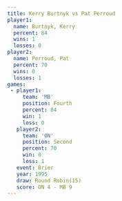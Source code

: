 ```yaml
---
title: Kerry Burtnyk vs Pat Perroud
player1:              
  name: Burtnyk, Kerry
  percent: 84         
  wins: 1             
  losses: 0           
player2:              
  name: Perroud, Pat  
  percent: 70         
  wins: 0             
  losses: 1           
games:
 - player1:          
     team: 'MB'      
     position: Fourth
     percent: 84     
     win: 1          
     loss: 0         
   player2:          
     team: 'ON'      
     position: Second
     percent: 70     
     win: 0          
     loss: 1         
   event: Brier         
   year: 1995           
   draw: Round Robin(15)
   score: ON 4 - MB 9   
---
```

